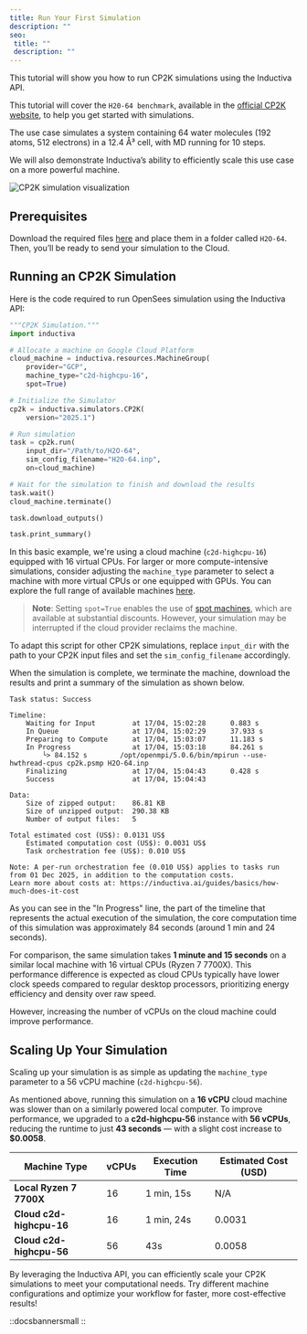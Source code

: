 ```yaml
---
title: Run Your First Simulation
description: ""
seo:
 title: ""
 description: ""
---
```


This tutorial will show you how to run CP2K simulations using the Inductiva API.

This tutorial will cover the `H20-64 benchmark`, available in the [official CP2K website](https://www.cp2k.org/performance#benchmarks), to help you get started with simulations.

The use case simulates a system containing 64 water molecules (192 atoms, 512 electrons) in a 12.4 Å³ cell, with MD running for 10 steps.

We will also demonstrate Inductiva’s ability to efficiently scale this use case on a more powerful machine.

![CP2K simulation visualization](cp2k/h2o-64.gif)

## Prerequisites
Download the required files [here](https://github.com/cp2k/cp2k/blob/v2025.1/benchmarks/QS/H2O-64.inp) and place them in a folder called `H2O-64`. Then, you’ll be ready to send your simulation to the Cloud.

## Running an CP2K Simulation
Here is the code required to run OpenSees simulation using the Inductiva API:

```python
"""CP2K Simulation."""
import inductiva

# Allocate a machine on Google Cloud Platform
cloud_machine = inductiva.resources.MachineGroup(
	provider="GCP",
	machine_type="c2d-highcpu-16",
	spot=True)

# Initialize the Simulator
cp2k = inductiva.simulators.CP2K(
	version="2025.1")

# Run simulation
task = cp2k.run(
	input_dir="/Path/to/H2O-64",
	sim_config_filename="H2O-64.inp",
	on=cloud_machine)

# Wait for the simulation to finish and download the results
task.wait()
cloud_machine.terminate()

task.download_outputs()

task.print_summary()
```

In this basic example, we're using a cloud machine (`c2d-highcpu-16`) equipped with 16 virtual CPUs.
For larger or more compute-intensive simulations, consider adjusting the `machine_type` parameter to select
a machine with more virtual CPUs or one equipped with GPUs. You can explore the full range of available
machines [here](https://console.inductiva.ai/machine-groups/instance-types).

> **Note**: Setting `spot=True` enables the use of [spot machines](..machines/spot-machines), which are available at substantial discounts.
> However, your simulation may be interrupted if the cloud provider reclaims the machine.

To adapt this script for other CP2K simulations, replace `input_dir` with the
path to your CP2K input files and set the `sim_config_filename` accordingly.

When the simulation is complete, we terminate the machine, download the results and print a summary of the simulation as shown below.

```
Task status: Success

Timeline:
	Waiting for Input         at 17/04, 15:02:28      0.883 s
	In Queue                  at 17/04, 15:02:29      37.933 s
	Preparing to Compute      at 17/04, 15:03:07      11.183 s
	In Progress               at 17/04, 15:03:18      84.261 s
		└> 84.152 s        /opt/openmpi/5.0.6/bin/mpirun --use-hwthread-cpus cp2k.psmp H2O-64.inp
	Finalizing                at 17/04, 15:04:43      0.428 s
	Success                   at 17/04, 15:04:43

Data:
	Size of zipped output:    86.81 KB
	Size of unzipped output:  290.38 KB
	Number of output files:   5

Total estimated cost (US$): 0.0131 US$
	Estimated computation cost (US$): 0.0031 US$
	Task orchestration fee (US$): 0.010 US$

Note: A per-run orchestration fee (0.010 US$) applies to tasks run from 01 Dec 2025, in addition to the computation costs.
Learn more about costs at: https://inductiva.ai/guides/basics/how-much-does-it-cost
```

As you can see in the "In Progress" line, the part of the timeline that represents the actual execution of the simulation,
the core computation time of this simulation was approximately 84 seconds (around 1 min and 24 seconds).

For comparison, the same simulation takes **1 minute and 15 seconds** on a similar local machine with 16 virtual CPUs (Ryzen 7 7700X). This performance difference is expected as cloud CPUs typically have lower clock speeds compared to regular desktop processors, prioritizing energy efficiency and density over raw speed.

However, increasing the number of vCPUs on the cloud machine could improve performance.

## Scaling Up Your Simulation
Scaling up your simulation is as simple as updating the `machine_type` parameter to a 56 vCPU machine (`c2d-highcpu-56`).

As mentioned above, running this simulation on a **16 vCPU** cloud machine was slower than on a similarly powered local computer. To improve performance, we upgraded to a **c2d-highcpu-56** instance with **56 vCPUs**, reducing the runtime to just **43 seconds** — with a slight cost increase to **$0.0058**.

| Machine Type            | vCPUs | Execution Time | Estimated Cost (USD)|
|-------------------------|-------|----------------|---------------------|
| **Local Ryzen 7 7700X** | 16    | 1 min, 15s  | N/A                 |
| **Cloud c2d-highcpu-16**| 16    | 1 min, 24s  | 0.0031              |
| **Cloud c2d-highcpu-56**| 56    | 43s            | 0.0058              |

By leveraging the Inductiva API, you can efficiently scale your CP2K simulations
to meet your computational needs. Try different machine configurations and
optimize your workflow for faster, more cost-effective results!

::docsbannersmall
::
